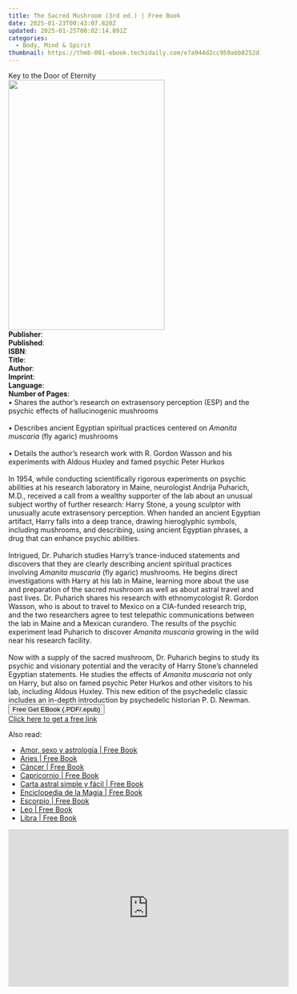 ```yaml
---
title: The Sacred Mushroom (3rd ed.) | Free Book
date: 2025-01-23T00:43:07.820Z
updated: 2025-01-25T00:02:14.891Z
categories:
  - Body, Mind & Spirit
thumbnail: https://thmb-001-ebook.techidaily.com/e7a944d2cc959abb8252d1cd0c954380af6b73ce227a78ef170e229f2ed8544f.jpg
---
```

<main id="book-container">
  <div class="flex flex-col">
    <div class="book-brief flex-1 py-6 px-4 sm:p-6 md:py-10 md:px-8">
      <!-- brief-->
      <div class="book-brief-main">Key to the Door of Eternity</div>
    </div>
    <div
      class="book-meta-info flex-1 grid gap-4 col-start-1 col-end-3 row-start-1 sm:mb-6 sm:grid-cols-4 lg:gap-6 lg:col-start-2 lg:row-end-6 lg:row-span-6 lg:mb-0"
    >
      <div
        class="book-meta-info-left place-content-center mt-4 p-4 text-sm leading-6 col-start-2 col-span-2 dark:text-slate-400"
      >
        <img
          class="w-full h-500 object-cover rounded-lg sm:h-255 sm:col-span-2 lg:col-span-full"
          src="https://img-001-ebook.techidaily.com/4c3792d93202067b7a00769c644e82d9c1ecab69a10d5fa1bc7bf65ee3d8d1eb.jpg"
          alt=""
          width="312"
          height="500"
        />
      </div>
      <div
        class="book-meta-info-right mt-2 col-start-1 row-start-2 col-span-3 self-center"
      >
        <!-- meta data  -->
        <div class="flex flex-col px-4 md:px-8">
          <div class="flex-1">
            <strong>Publisher</strong>:<span class="px-2"></span>
          </div>
          <div class="flex-1">
            <strong>Published</strong>:<span class="px-2"></span>
          </div>
          <div class="flex-1">
            <strong>ISBN</strong>:<span class="px-2"></span>
          </div>
          <div class="flex-1">
            <strong>Title</strong>:<span class="px-2"></span>
          </div>
          <div class="flex-1">
            <strong>Author</strong>:<span class="px-2"></span>
          </div>
          <div class="flex-1">
            <strong>Imprint</strong>:<span class="px-2"></span>
          </div>
          <div class="flex-1">
            <strong>Language</strong>:<span class="px-2"></span>
          </div>
          <div class="flex-1">
            <strong>Number of Pages</strong>:<span class="px-2"></span>
          </div>
        </div>
      </div>
    </div>
    <div class="book-description flex-1 py-6 px-4 sm:p-6 md:py-10 md:px-8">
      <div class="book-description-main">
        <div accordion-content="" id="description">
          • Shares the author’s research on extrasensory perception (ESP) and
          the psychic effects of hallucinogenic mushrooms<br /><br />• Describes
          ancient Egyptian spiritual practices centered on
          <i>Amanita muscaria</i> (fly agaric) mushrooms<br /><br />• Details
          the author’s research work with R. Gordon Wasson and his experiments
          with Aldous Huxley and famed psychic Peter Hurkos<br /><br />In 1954,
          while conducting scientifically rigorous experiments on psychic
          abilities at his research laboratory in Maine, neurologist Andrija
          Puharich, M.D., received a call from a wealthy supporter of the lab
          about an unusual subject worthy of further research: Harry Stone, a
          young sculptor with unusually acute extrasensory perception. When
          handed an ancient Egyptian artifact, Harry falls into a deep trance,
          drawing hieroglyphic symbols, including mushrooms, and describing,
          using ancient Egyptian phrases, a drug that can enhance psychic
          abilities.<br /><br />Intrigued, Dr. Puharich studies Harry’s
          trance-induced statements and discovers that they are clearly
          describing ancient spiritual practices involving
          <i>Amanita muscaria</i> (fly agaric) mushrooms. He begins direct
          investigations with Harry at his lab in Maine, learning more about the
          use and preparation of the sacred mushroom as well as about astral
          travel and past lives. Dr. Puharich shares his research with
          ethnomycologist R. Gordon Wasson, who is about to travel to Mexico on
          a CIA-funded research trip, and the two researchers agree to test
          telepathic communications between the lab in Maine and a Mexican
          curandero. The results of the psychic experiment lead Puharich to
          discover <i>Amanita muscaria</i> growing in the wild near his research
          facility.<br /><br />Now with a supply of the sacred mushroom, Dr.
          Puharich begins to study its psychic and visionary potential and the
          veracity of Harry Stone’s channeled Egyptian statements. He studies
          the effects of <i>Amanita muscaria</i> not only on Harry, but also on
          famed psychic Peter Hurkos and other visitors to his lab, including
          Aldous Huxley. This new edition of the psychedelic classic includes an
          in-depth introduction by psychedelic historian P. D. Newman.
        </div>
        <div class="accordion-fader"></div>
      </div>
    </div>
    <div class="book-excerpts flex-1 py-6 px-4 sm:p-6 md:py-10 md:px-8"></div>
    <div
      class="book-about-author flex-1 py-6 px-4 sm:p-6 md:py-10 md:px-8"
    ></div>
    <div class="book-free-get flex-1 py-6 px-4 sm:p-6 md:py-10 md:px-8">
      <button
        id="btn-free-get"
        class="bg-blue-500 hover:bg-blue-700 text-white font-bold py-2 px-4 rounded"
      >
        Free Get EBook (.PDF/.epub)
      </button>
      <div id="countdown-display" class="px-2 text-lg mt-2"></div>
      <a
        id="free-link"
        class="hidden bg-blue-500 hover:bg-blue-700 text-white font-bold py-2 px-4 rounded"
        href="https://www.ebooks.com/en-us/book/211441765/the-sacred-mushroom/andrija-puharich/"
        target="_blank"
        >Click here to get a free link</a
      >
    </div>
    <script>
      let countdownTime = 0;
      let countdownInterval = null;
      document
        .getElementById('btn-free-get')
        .addEventListener('click', startCountdown);
      function startCountdown() {
        countdownTime = new Date().getTime() + 60000 * 3;
        countdownInterval = setInterval(updateCountdown, 1000);
        document.getElementById('btn-free-get').disabled = true;
        document
          .getElementById('btn-free-get')
          .classList.add('bg-gray-500', 'cursor-not-allowed');
      }
      function updateCountdown() {
        let currentTime = new Date().getTime();
        let timeLeft = countdownTime - currentTime;
        let secondsLeft = Math.floor(timeLeft / 1000);
        document.getElementById('countdown-display').innerHTML =
          `Remaining time: ${secondsLeft} seconds.`;
        if (secondsLeft <= 0) {
          clearInterval(countdownInterval);
          document.getElementById('btn-free-get').classList.add('hidden');
          document.getElementById('free-link').classList.remove('hidden');
          document.getElementById('countdown-display').innerHTML = '';
        }
      }
    </script>
  </div>
</main>

<ins class="adsbygoogle"
      style="display:block"
      data-ad-client="ca-pub-7571918770474297"
      data-ad-slot="8358498916"
      data-ad-format="auto"
      data-full-width-responsive="true"></ins>
    

<span class="atpl-alsoreadstyle">Also read:</span>
<div><ul>
<li><a href="https://novels-ebooks.techidaily.com/209824378-9781644616437-amor-sexo-y-astrologia/"><u>Amor, sexo y astrología | Free Book</u></a></li>
<li><a href="https://novels-ebooks.techidaily.com/209824379-9781644616468-aries/"><u>Aries | Free Book</u></a></li>
<li><a href="https://novels-ebooks.techidaily.com/209824376-9781644616499-cancer/"><u>Cáncer | Free Book</u></a></li>
<li><a href="https://novels-ebooks.techidaily.com/209824385-9781644616550-capricornio/"><u>Capricornio | Free Book</u></a></li>
<li><a href="https://novels-ebooks.techidaily.com/209824380-9781644616413-carta-astral-simple-y-facil/"><u>Carta astral simple y fácil | Free Book</u></a></li>
<li><a href="https://novels-ebooks.techidaily.com/209824381-9781644616451-enciclopedia-de-la-magia/"><u>Enciclopedia de la Magia | Free Book</u></a></li>
<li><a href="https://novels-ebooks.techidaily.com/209824382-9781644616536-escorpio/"><u>Escorpio | Free Book</u></a></li>
<li><a href="https://novels-ebooks.techidaily.com/209824384-9781644616505-leo/"><u>Leo | Free Book</u></a></li>
<li><a href="https://novels-ebooks.techidaily.com/209824383-9781644616529-libra/"><u>Libra | Free Book</u></a></li>
</ul></div>

<!-- affiliate ads begin -->
<iframe width="560" height="315" src="https://www.youtube.com/embed/oySc0DiqmKc?si=8pynRzuhlq2RUPZ6" title="YouTube video player" frameborder="0" allow="accelerometer; autoplay; clipboard-write; encrypted-media; gyroscope; picture-in-picture; web-share" referrerpolicy="strict-origin-when-cross-origin" allowfullscreen></iframe>
<!-- affiliate ads end -->

